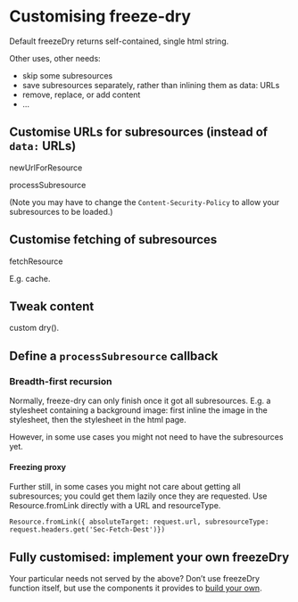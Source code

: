 # Customising freeze-dry

Default freezeDry returns self-contained, single html string.

Other uses, other needs:
- skip some subresources
- save subresources separately, rather than inlining them as data: URLs
- remove, replace, or add content
- …


## Customise URLs for subresources (instead of `data:` URLs)

newUrlForResource

processSubresource

(Note you may have to change the
`Content-Security-Policy` to allow your subresources to be loaded.)


## Customise fetching of subresources

fetchResource

E.g. cache.


## Tweak content

custom dry().



## Define a `processSubresource` callback

### Breadth-first recursion

Normally, freeze-dry can only finish once it got all subresources. E.g. a stylesheet containing a background image: first inline the image in the stylesheet, then the stylesheet in the html page.

However, in some use cases you might not need to have the subresources yet.

#### Freezing proxy

Further still, in some cases you might not care about getting all subresources; you could get them lazily once they are requested. Use Resource.fromLink directly with a URL and resourceType.

    Resource.fromLink({ absoluteTarget: request.url, subresourceType: request.headers.get('Sec-Fetch-Dest')})


## Fully customised: implement your own freezeDry

Your particular needs not served by the above? Don’t use freezeDry function itself, but use the components it provides to [build your own][].

[build your own]: build-your-own.md
